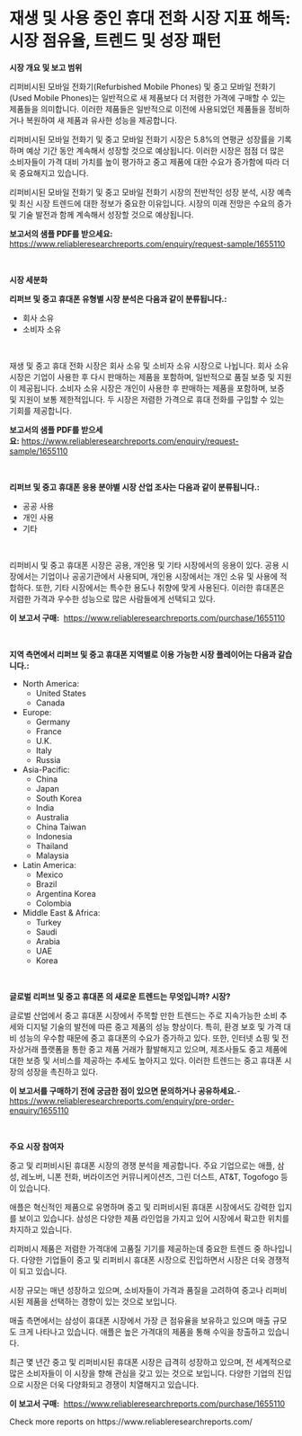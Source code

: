 <p><h1>재생 및 사용 중인 휴대 전화 시장 지표 해독: 시장 점유율, 트렌드 및 성장 패턴</h1></p><p><strong>시장 개요 및 보고 범위</strong></p>
<p><p>리퍼비시된 모바일 전화기(Refurbished Mobile Phones) 및 중고 모바일 전화기(Used Mobile Phones)는 일반적으로 새 제품보다 더 저렴한 가격에 구매할 수 있는 제품들을 의미합니다. 이러한 제품들은 일반적으로 이전에 사용되었던 제품들을 정비하거나 복원하여 새 제품과 유사한 성능을 제공합니다.</p><p>리퍼비시된 모바일 전화기 및 중고 모바일 전화기 시장은 5.8%의 연평균 성장률을 기록하며 예상 기간 동안 계속해서 성장할 것으로 예상됩니다. 이러한 시장은 점점 더 많은 소비자들이 가격 대비 가치를 높이 평가하고 중고 제품에 대한 수요가 증가함에 따라 더욱 중요해지고 있습니다.</p><p>리퍼비시된 모바일 전화기 및 중고 모바일 전화기 시장의 전반적인 성장 분석, 시장 예측 및 최신 시장 트렌드에 대한 정보가 중요한 이유입니다. 시장의 미래 전망은 수요의 증가 및 기술 발전과 함께 계속해서 성장할 것으로 예상됩니다.</p></p>
<p><strong>보고서의 샘플 PDF를 받으세요:</strong> <a href="https://www.reliableresearchreports.com/enquiry/request-sample/1655110">https://www.reliableresearchreports.com/enquiry/request-sample/1655110</a></p>
<p>&nbsp;</p>
<p><strong>시장 세분화</strong></p>
<p><strong>리퍼브 및 중고 휴대폰 유형별 시장 분석은 다음과 같이 분류됩니다.:</strong></p>
<p><ul><li>회사 소유</li><li>소비자 소유</li></ul></p>
<p>&nbsp;</p>
<p><p>재생 및 중고 휴대 전화 시장은 회사 소유 및 소비자 소유 시장으로 나뉩니다. 회사 소유 시장은 기업이 사용한 후 다시 판매하는 제품을 포함하며, 일반적으로 품질 보증 및 지원이 제공됩니다. 소비자 소유 시장은 개인이 사용한 후 판매하는 제품을 포함하며, 보증 및 지원이 보통 제한적입니다. 두 시장은 저렴한 가격으로 휴대 전화를 구입할 수 있는 기회를 제공합니다.</p></p>
<p><strong>보고서의 샘플 PDF를 받으세요:</strong>&nbsp;<a href="https://www.reliableresearchreports.com/enquiry/request-sample/1655110">https://www.reliableresearchreports.com/enquiry/request-sample/1655110</a></p>
<p>&nbsp;</p>
<p><strong> 리퍼브 및 중고 휴대폰 응용 분야별 시장 산업 조사는 다음과 같이 분류됩니다.:</strong></p>
<p><ul><li>공공 사용</li><li>개인 사용</li><li>기타</li></ul></p>
<p>&nbsp;</p>
<p><p>리퍼비시 및 중고 휴대폰 시장은 공용, 개인용 및 기타 시장에서의 응용이 있다. 공용 시장에서는 기업이나 공공기관에서 사용되며, 개인용 시장에서는 개인 소유 및 사용에 적합하다. 또한, 기타 시장에서는 특수한 용도나 취향에 맞게 사용된다. 이러한 휴대폰은 저렴한 가격과 우수한 성능으로 많은 사람들에게 선택되고 있다.</p></p>
<p><strong>이 보고서 구매:</strong>&nbsp; <a href="https://www.reliableresearchreports.com/purchase/1655110">https://www.reliableresearchreports.com/purchase/1655110</a></p>
<p>&nbsp;</p>
<p><strong>지역 측면에서 리퍼브 및 중고 휴대폰 지역별로 이용 가능한 시장 플레이어는 다음과 같습니다.:</strong></p>
<p><ul>
    <li>
        North America:
        <ul>
            <li>United States</li>
            <li>Canada</li>
        </ul>
    </li>
    <li>
        Europe:
        <ul>
            <li>Germany</li>
            <li>France</li>
            <li>U.K.</li>
            <li>Italy</li>
            <li>Russia</li>
        </ul>
    </li>
    <li>
        Asia-Pacific:
        <ul>
            <li>China</li>
            <li>Japan</li>
            <li>South Korea</li>
            <li>India</li>
            <li>Australia</li>
            <li>China Taiwan</li>
            <li>Indonesia</li>
            <li>Thailand</li>
            <li>Malaysia</li>
        </ul>
    </li>
    <li>
        Latin America:
        <ul>
            <li>Mexico</li>
            <li>Brazil</li>
            <li>Argentina Korea</li>
            <li>Colombia</li>
        </ul>
    </li>
    <li>
        Middle East & Africa:
        <ul>
            <li>Turkey</li>
            <li>Saudi</li>
            <li>Arabia</li>
            <li>UAE</li>
            <li>Korea</li>
        </ul>
    </li>
    </ul></p>
<p>&nbsp;</p>
<p><strong>글로벌 리퍼브 및 중고 휴대폰 의 새로운 트렌드는 무엇입니까? 시장?</strong></p>
<p><p>글로벌 산업에서 중고 휴대폰 시장에서 주목할 만한 트렌드는 주로 지속가능한 소비 추세와 디지털 기술의 발전에 따른 중고 제품의 성능 향상이다. 특히, 환경 보호 및 가격 대비 성능의 우수함 때문에 중고 휴대폰의 수요가 증가하고 있다. 또한, 인터넷 쇼핑 및 전자상거래 플랫폼을 통한 중고 제품 거래가 활발해지고 있으며, 제조사들도 중고 제품에 대한 보증 및 서비스를 제공하는 추세도 높아지고 있다. 이러한 트렌드는 중고 휴대폰 시장의 성장을 촉진하고 있다.</p></p>
<p><strong>이 보고서를 구매하기 전에 궁금한 점이 있으면 문의하거나 공유하세요.</strong>- <a href="https://www.reliableresearchreports.com/enquiry/pre-order-enquiry/1655110">https://www.reliableresearchreports.com/enquiry/pre-order-enquiry/1655110</a></p>
<p>&nbsp;</p>
<p><strong>주요 시장 참여자</strong></p>
<p><p>중고 및 리퍼비시된 휴대폰 시장의 경쟁 분석을 제공합니다. 주요 기업으로는 애플, 삼성, 레노버, 니폰 전화, 버라이즈언 커뮤니케이션즈, 그린 더스트, AT&T, Togofogo 등이 있습니다. </p><p>애플은 혁신적인 제품으로 유명하며 중고 및 리퍼비시된 휴대폰 시장에서도 강력한 입지를 보이고 있습니다. 삼성은 다양한 제품 라인업을 가지고 있어 시장에서 확고한 위치를 차지하고 있습니다. </p><p>리퍼비시 제품은 저렴한 가격대에 고품질 기기를 제공하는데 중요한 트렌드 중 하나입니다. 다양한 기업들이 중고 및 리퍼비시 휴대폰 시장으로 진입하면서 시장은 더욱 경쟁적이 되고 있습니다. </p><p>시장 규모는 매년 성장하고 있으며, 소비자들이 가격과 품질을 고려하여 중고나 리퍼비시된 제품을 선택하는 경향이 있는 것으로 보입니다. </p><p>매출 측면에서는 삼성이 휴대폰 시장에서 가장 큰 점유율을 보유하고 있으며 매출 규모도 크게 나타나고 있습니다. 애플은 높은 가격대의 제품을 통해 수익을 창출하고 있습니다. </p><p>최근 몇 년간 중고 및 리퍼비시된 휴대폰 시장은 급격히 성장하고 있으며, 전 세계적으로 많은 소비자들이 이 시장을 향해 관심을 갖고 있는 것으로 보입니다. 다양한 기업의 진입으로 시장은 더욱 다양화되고 경쟁이 치열해지고 있습니다.</p></p>
<p><strong>이 보고서 구매:</strong>&nbsp;&nbsp;<a href="https://www.reliableresearchreports.com/purchase/1655110">https://www.reliableresearchreports.com/purchase/1655110</a></p>
<p>Check more reports on https://www.reliableresearchreports.com/</p>
